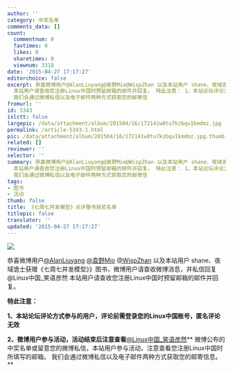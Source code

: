```yaml
---
author: ''
category: 中奖名单
comments_data: []
count:
  commentnum: 0
  favtimes: 0
  likes: 0
  sharetimes: 0
  viewnum: 3318
date: '2015-04-27 17:17:27'
editorchoice: false
excerpt: 恭喜微博用户@AlanLiuyang@袁野Mio@WispZhan 以及本站用户 shane、夜域诡士获赠《七周七并发模型》》图书，微博用户请查收微博消息，并私信回复@Linux中国_笑语彦然
  本站用户请查收您注册Linux中国时预留邮箱的邮件并回复。 特此注意： 1、本站论坛评论方式参与的用户，评论前需登录您的Linux中国账号，匿名评论无效 2、微博用户参与活动，活动结束后注意查看@Linux中国_笑语彦然微博公布的中奖名单或留意您的微博私信，本站用户参与活动，注意查看您注册Linux中国时所填写的邮箱。
  我们会通过微博私信以及电子邮件两种方式获取您的邮寄信
fromurl: ''
id: 5343
islctt: false
largepic: /data/attachment/album/201504/16/172141w8tu7kzbqu1kmdmz.jpg
permalink: /article-5343-1.html
pic: /data/attachment/album/201504/16/172141w8tu7kzbqu1kmdmz.jpg.thumb.jpg
related: []
reviewer: ''
selector: ''
summary: 恭喜微博用户@AlanLiuyang@袁野Mio@WispZhan 以及本站用户 shane、夜域诡士获赠《七周七并发模型》》图书，微博用户请查收微博消息，并私信回复@Linux中国_笑语彦然
  本站用户请查收您注册Linux中国时预留邮箱的邮件并回复。 特此注意： 1、本站论坛评论方式参与的用户，评论前需登录您的Linux中国账号，匿名评论无效 2、微博用户参与活动，活动结束后注意查看@Linux中国_笑语彦然微博公布的中奖名单或留意您的微博私信，本站用户参与活动，注意查看您注册Linux中国时所填写的邮箱。
  我们会通过微博私信以及电子邮件两种方式获取您的邮寄信
tags:
- 图书
- 活动
thumb: false
title: 《七周七并发模型》点评赠书获奖名单
titlepic: false
translator: ''
updated: '2015-04-27 17:17:27'
---
```


 


![](/data/attachment/album/201504/16/172141w8tu7kzbqu1kmdmz.jpg)


恭喜微博用户[@AlanLiuyang](http://weibo.com/n/AlanLiuyang?from=feed&loc=at) [@袁野Mio](http://weibo.com/n/%E8%A2%81%E9%87%8EMio?from=feed&loc=at) [@WispZhan](http://weibo.com/n/WispZhan?from=feed&loc=at) 以及本站用户 shane、夜域诡士获赠《七周七并发模型》》图书，微博用户请查收微博消息，并私信回复@Linux中国\_笑语彦然 本站用户请查收您注册Linux中国时预留邮箱的邮件并回复。


**特此注意：**


**1、本站论坛评论方式参与的用户，评论前需登录您的Linux中国账号，匿名评论无效**


**2、微博用户参与活动，活动结束后注意查看**[@Linux中国\_笑语彦然](http://weibo.com/2797972581)** 微博公布的中奖名单或留意您的微博私信，本站用户参与活动，注意查看您注册Linux中国时所填写的邮箱。 我们会通过微博私信以及电子邮件两种方式获取您的邮寄信息。**